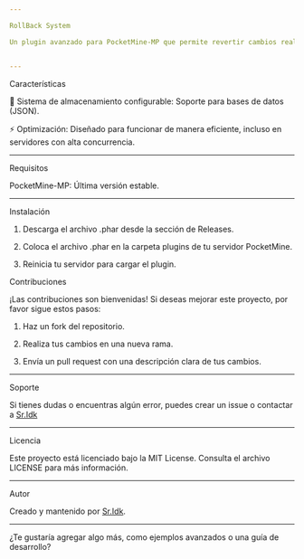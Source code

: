 ```yaml
---

RollBack System

Un plugin avanzado para PocketMine-MP que permite revertir cambios realizados en el mundo, como bloques colocados, destruidos o editados, ideal para servidores que buscan una herramienta eficiente para manejar errores o comportamiento no deseado de los jugadores.


---
```


Características

📂 Sistema de almacenamiento configurable: Soporte para bases de datos (JSON).

⚡ Optimización: Diseñado para funcionar de manera eficiente, incluso en servidores con alta concurrencia.



---

Requisitos

PocketMine-MP: Última versión estable.


---

Instalación

1. Descarga el archivo .phar desde la sección de Releases.


2. Coloca el archivo .phar en la carpeta plugins de tu servidor PocketMine.


3. Reinicia tu servidor para cargar el plugin.



Contribuciones

¡Las contribuciones son bienvenidas! Si deseas mejorar este proyecto, por favor sigue estos pasos:

1. Haz un fork del repositorio.


2. Realiza tus cambios en una nueva rama.


3. Envía un pull request con una descripción clara de tus cambios.




---

Soporte

Si tienes dudas o encuentras algún error, puedes crear un issue o contactar a [Sr.Idk](https://discord.com/users/)


---

Licencia

Este proyecto está licenciado bajo la MIT License. Consulta el archivo LICENSE para más información.


---

Autor

Creado y mantenido por [Sr.Idk](https://discord.com/users/).


---

¿Te gustaría agregar algo más, como ejemplos avanzados o una guía de desarrollo?

